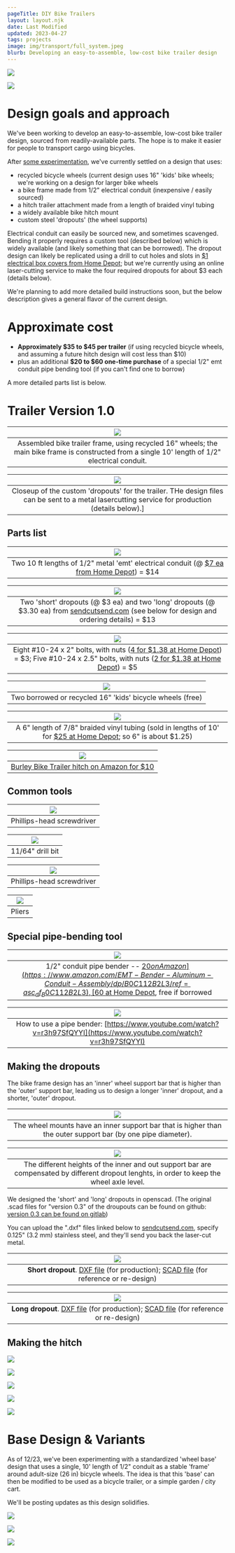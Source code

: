 ```yaml
---
pageTitle: DIY Bike Trailers
layout: layout.njk
date: Last Modified
updated: 2023-04-27
tags: projects
image: img/transport/full_system.jpeg
blurb: Developing an easy-to-assemble, low-cost bike trailer design
---
```


![](/img/transport/trailer_assembled.jpg)

![](/img/transport/full_system.jpeg)

# Design goals and approach

We've been working to develop an easy-to-assemble, low-cost bike trailer design, sourced from readily-available parts. The hope is to make it easier for people to transport cargo using bicycles.

After [some experimentation](/notes/transport), we've currently settled on a design that uses:
- recycled bicycle wheels (current design uses 16" 'kids' bike wheels; we're working on a design for larger bike wheels
- a bike frame made from 1/2" electrical conduit (inexpensive / easily sourced)
- a hitch trailer attachment made from a length of braided vinyl tubing
- a widely available bike hitch mount
- custom steel 'dropouts' (the wheel supports)

Electrical conduit can easily be sourced new, and sometimes scavenged. Bending it properly requires a custom tool (described below) which is widely available (and likely something that can be borrowed). The dropout design can likely be replicated using a drill to cut holes and slots in [$1 electrical box covers from Home Depot](https://www.homedepot.com/p/Steel-City-4-in-Square-Metal-Electrical-Box-Flat-Cover-52C1-50R/205124442);  but we're currently using an online laser-cutting service to make the four required dropouts for about $3 each (details below).

We're planning to add more detailed build instructions soon, but the below description gives a general flavor of the current design.

# Approximate cost

- **Approximately $35 to $45 per trailer** (if using recycled bicycle wheels, and assuming a future hitch design will cost less than $10)
- plus an additional **$20 to $60 one-time purchase** of a special 1/2" emt conduit pipe bending tool (if you can't find one to borrow)

A more detailed parts list is below.

# Trailer Version 1.0

| ![](/img/transport/barebones.jpeg) |
|:--:|
| Assembled bike trailer frame, using recycled 16" wheels; the main bike frame is constructed from a single 10' length of 1/2" electrical conduit. |

| ![](/img/transport/wheel_closeup.jpg) |
|:--:|
| Closeup of the custom 'dropouts' for the trailer.  THe design files can be sent to a metal lasercutting service for production (details below).]

## Parts list

| ![](/img/transport/conduit.png) |
|:--:|
| Two 10 ft lengths of 1/2" metal 'emt' electrical conduit (@ [$7 ea from Home Depot](https://www.homedepot.com/p/1-2-in-x-10-ft-Electric-Metallic-Tube-EMT-Conduit-853428/100400405)) = $14 |


| ![](/img/transport/dropouts_two.jpg) |
|:--:|
| Two 'short' dropouts (@ $3 ea) and two 'long' dropouts (@ $3.30 ea) from [sendcutsend.com](https://sendcutsend.com) (see below for design and ordering details) = $13 |

| ![](/img/transport/two_point_five.png) |
|:--:|
| Eight #10-24 x 2" bolts, with nuts ([4 for $1.38 at Home Depot](https://www.homedepot.com/p/Everbilt-10-24-x-2-in-Combo-Round-Head-Zinc-Plated-Machine-Screw-4-Pack-803231)) = $3; Five #10-24 x 2.5" bolts, with nuts ([2 for $1.38 at Home Depot](https://www.homedepot.com/p/Everbilt-10-24-x-2-1-2-in-Stainless-Steel-Combo-Round-Head-Machine-Screw-2-Pack-814361/204274802)) = $5 |

| ![](/img/transport/sixteen_wheels.png) |
|:--:|
| Two borrowed or recycled 16" 'kids' bicycle wheels (free) |

| ![](/img/transport/tube.jpg) |
|:--:|
| A 6" length of 7/8" braided vinyl tubing (sold in lengths of 10' for [$25 at Home Depot](https://www.homedepot.com/p/Everbilt-7-8-in-O-D-x-5-8-in-I-D-x-10-ft-PVC-Braided-Vinyl-Tube-HKP002-PVC002/303132520); so 6" is about $1.25) |

| ![](/img/transport/burley_hitch.png) |
|:--:|
| [Burley Bike Trailer hitch on Amazon for $10](https://www.amazon.com/ODIER-Trailer-Coupler-Trailers-Replacement/dp/B07FNKLK6N) |

## Common tools

| ![](/img/transport/drill.png) |
|:--:|
| Phillips-head screwdriver |

| ![](/img/transport/drill_bit.png) |
|:--:|
| 11/64" drill bit |

| ![](/img/transport/phillips.png) |
|:--:|
| Phillips-head screwdriver |

| ![](/img/transport/pliers.png) |
|:--:|
| Pliers |


## Special pipe-bending tool

| ![](/img/transport/bender.png) |
|:--:|
| 1/2" conduit pipe bender -- [$20 on Amazon](https://www.amazon.com/EMT-Bender-Aluminum-Conduit-Assembly/dp/B0C112B2L3/ref=asc_df_B0C112B2L3), [$60 at Home Depot](https://www.homedepot.com/p/Klein-Tools-1-2-in-Iron-Conduit-Bender-EMT-with-Angle-Setter-51603/317837457), free if borrowed |

| ![](/img/transport/pipe_bend.png) |
|:--:|
| How to use a pipe bender: [https://www.youtube.com/watch?v=r3h97SfQYYI](https://www.youtube.com/watch?v=r3h97SfQYYI) |

## Making the dropouts  

The bike frame design has an 'inner' wheel support bar that is higher than the 'outer' support bar, leading us to design a longer 'inner' dropout, and a shorter, 'outer' dropout.

| ![](/img/transport/head_on.jpeg) |
|:--:|
| The wheel mounts have an inner support bar that is higher than the outer support bar (by one pipe diameter).|

| ![](/img/transport/height_diff.jpeg) |
|:--:|
| The different heights of the inner and out support bar are compensated by different dropout lenghts, in order to keep the wheel axle level. |

We designed the 'short' and 'long' dropouts in openscad.  (The original .scad files for "version 0.3" of the droupouts can be found on github: [version 0.3 can be found on gitlab](https://gitlab.com/edgecollective/bike-trailer-dropouts/-/tree/f21a3fa739245bb51466d63d18eab6291da84101/v_0.3))

You can upload the ".dxf" files linked below to [sendcutsend.com](https://sendcutsend.com), specify 0.125" (3.2 mm) stainless steel, and they'll send you back the laser-cut metal.

| ![](/img/transport/shorty.png) |
|:--:|
| **Short dropout**. [DXF file](https://gitlab.com/edgecollective/bike-trailer-dropouts/-/raw/f21a3fa739245bb51466d63d18eab6291da84101/v_0.3/ver_0.3_wide_short.dxf?inline=false) (for production); [SCAD file](https://gitlab.com/edgecollective/bike-trailer-dropouts/-/raw/f21a3fa739245bb51466d63d18eab6291da84101/v_0.3/ver_0.3_wide_short.scad?inline=false) (for reference or re-design) |

| ![](/img/transport/longy.png) |
|:--:|
| **Long dropout**. [DXF file](https://gitlab.com/edgecollective/bike-trailer-dropouts/-/raw/f21a3fa739245bb51466d63d18eab6291da84101/v_0.3/ver_0.3_wide_long.dxf?inline=false) (for production); [SCAD file](https://gitlab.com/edgecollective/bike-trailer-dropouts/-/raw/f21a3fa739245bb51466d63d18eab6291da84101/v_0.3/ver_0.3_wide_long.scad?inline=false) (for reference or re-design) |

## Making the hitch

![](/img/transport/mount.jpg)

![](/img/transport/hitch_1.jpg)

![](/img/transport/hitch_2.jpg)

![](/img/transport/hitch_3.jpg)

![](/img/transport/hitch_down.jpg)

# Base Design & Variants

As of 12/23, we've been experimenting with a standardized 'wheel base' design that uses a single, 10' length of 1/2" conduit as a stable 'frame' around adult-size (26 in) bicycle wheels.  The idea is that this 'base' can then be modified to be used as a bicycle trailer, or a simple garden / city cart. 

We'll be posting updates as this design solidifies. 

![](/img/transport/version_4.jpg)

![](/img/transport/garden_base.jpeg)

![](/img/transport/garden_cart.jpeg)


 

